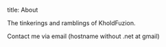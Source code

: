 title: About

The tinkerings and ramblings of KholdFuzion.




Contact me via email (hostname without .net at gmail)